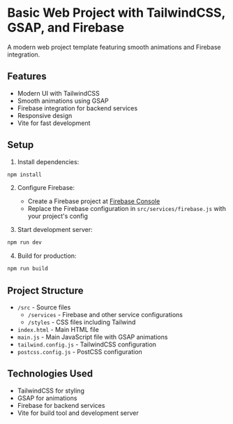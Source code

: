 # Basic Web Project with TailwindCSS, GSAP, and Firebase

A modern web project template featuring smooth animations and Firebase integration.

## Features

- Modern UI with TailwindCSS
- Smooth animations using GSAP
- Firebase integration for backend services
- Responsive design
- Vite for fast development

## Setup

1. Install dependencies:

```bash
npm install
```

2. Configure Firebase:

   - Create a Firebase project at [Firebase Console](https://console.firebase.google.com)
   - Replace the Firebase configuration in `src/services/firebase.js` with your project's config

3. Start development server:

```bash
npm run dev
```

4. Build for production:

```bash
npm run build
```

## Project Structure

- `/src` - Source files
  - `/services` - Firebase and other service configurations
  - `/styles` - CSS files including Tailwind
- `index.html` - Main HTML file
- `main.js` - Main JavaScript file with GSAP animations
- `tailwind.config.js` - TailwindCSS configuration
- `postcss.config.js` - PostCSS configuration

## Technologies Used

- TailwindCSS for styling
- GSAP for animations
- Firebase for backend services
- Vite for build tool and development server
